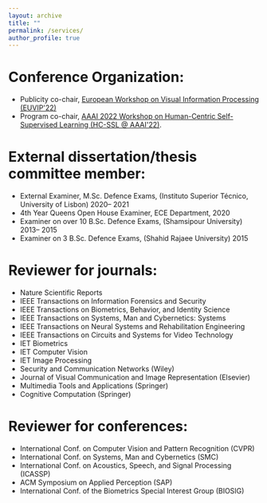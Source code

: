 ```yaml
---
layout: archive
title: ""
permalink: /services/
author_profile: true
---
```


Conference Organization:
======
* Publicity co-chair, [European Workshop on Visual Information Processing (EUVIP'22)](https://euvip2022.org/)
* Program co-chair, [AAAI 2022 Workshop on Human-Centric Self-Supervised Learning (HC-SSL @ AAAI'22)](https://hcssl.github.io/AAAI-22/pages/call-for-papers.html).

External dissertation/thesis committee member:
======

* External Examiner, M.Sc. Defence Exams, (Instituto Superior Técnico, University of Lisbon) 2020– 2021
* 4th Year Queens Open House Examiner, ECE Department, 2020
* Examiner on over 10 B.Sc. Defence Exams, (Shamsipour University) 2013– 2015
* Examiner on 3 B.Sc. Defence Exams, (Shahid Rajaee University) 2015


Reviewer for journals:
======
* Nature Scientific Reports
* IEEE Transactions on Information Forensics and Security
* IEEE Transactions on Biometrics, Behavior, and Identity Science
* IEEE Transactions on Systems, Man and Cybernetics: Systems
* IEEE Transactions on Neural Systems and Rehabilitation Engineering
* IEEE Transactions on Circuits and Systems for Video Technology
* IET Biometrics
* IET Computer Vision
* IET Image Processing
* Security and Communication Networks (Wiley)
* Journal of Visual Communication and Image Representation (Elsevier)
* Multimedia Tools and Applications (Springer)
* Cognitive Computation (Springer)

Reviewer for conferences:
======
* International Conf. on Computer Vision and Pattern Recognition (CVPR)
* International Conf. on Systems, Man and Cybernetics (SMC)
* International Conf. on Acoustics, Speech, and Signal Processing (ICASSP)
* ACM Symposium on Applied Perception (SAP)
* International Conf. of the Biometrics Special Interest Group (BIOSIG)